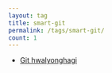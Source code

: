 ```yaml
---
layout: tag
title: smart-git
permalink: /tags/smart-git/
count: 1
---
```


- [Git hwalyonghagi](https://khbrst.github.io/dev/handy-git/)
